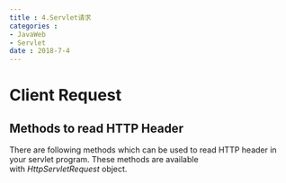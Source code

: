 ```yaml
---
title : 4.Servlet请求
categories : 
- JavaWeb
- Servlet
date : 2018-7-4
---
```


# Client Request

## Methods to read HTTP Header

There are following methods which can be used to read HTTP header in your servlet program. These methods are available with *HttpServletRequest* object.